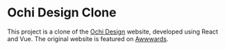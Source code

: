 # Ochi Design Clone

This project is a clone of the [Ochi Design](https://ochi.design/) website, developed using React and Vue. The original website is featured on [Awwwards](https://www.awwwards.com/sites/ochi-design).